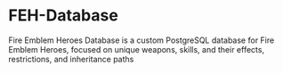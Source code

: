 # FEH-Database
Fire Emblem Heroes Database is a custom PostgreSQL database for Fire Emblem Heroes, focused on unique weapons, skills, and their effects, restrictions, and inheritance paths
